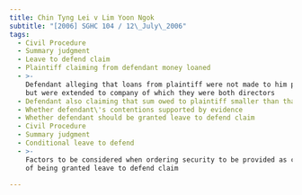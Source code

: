 ```yaml
---
title: Chin Tyng Lei v Lim Yoon Ngok
subtitle: "[2006] SGHC 104 / 12\_July\_2006"
tags:
  - Civil Procedure
  - Summary judgment
  - Leave to defend claim
  - Plaintiff claiming from defendant money loaned
  - >-
    Defendant alleging that loans from plaintiff were not made to him personally
    but were extended to company of which they were both directors
  - Defendant also claiming that sum owed to plaintiff smaller than that claimed
  - Whether defendant\'s contentions supported by evidence
  - Whether defendant should be granted leave to defend claim
  - Civil Procedure
  - Summary judgment
  - Conditional leave to defend
  - >-
    Factors to be considered when ordering security to be provided as condition
    of being granted leave to defend claim

---
```


